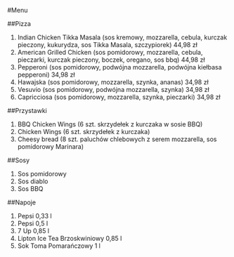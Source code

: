 #Menu

##Pizza

1. Indian Chicken Tikka Masala (sos kremowy, mozzarella, cebula, kurczak pieczony, kukurydza, sos Tikka Masala, szczypiorek) 44,98 zł
2. American Grilled Chicken (sos pomidorowy, mozzarella, cebula, pieczarki, kurczak pieczony, boczek, oregano, sos bbq) 44,98 zł
3. Pepperoni (sos pomidorowy, podwójna mozzarella, podwójna kiełbasa pepperoni) 34,98 zł
4. Hawajska (sos pomidorowy, mozzarella, szynka, ananas) 34,98 zł
5. Vesuvio (sos pomidorowy, podwójna mozzarella, szynka) 34,98 zł
6. Capricciosa (sos pomidorowy, mozzarella, szynka, pieczarki) 34,98 zł

##Przystawki

1. BBQ Chicken Wings (6 szt. skrzydełek z kurczaka w sosie BBQ)
2. Chicken Wings (6 szt. skrzydełek z kurczaka)
3. Cheesy bread (8 szt. paluchów chlebowych z serem mozzarella, sos pomidorowy Marinara)

##Sosy

1. Sos pomidorowy
2. Sos diablo
3. Sos BBQ

##Napoje

1. Pepsi 0,33 l
2. Pepsi 0,5 l
3. 7 Up 0,85 l
4. Lipton Ice Tea Brzoskwiniowy 0,85 l
5. Sok Toma Pomarańczowy 1 l

